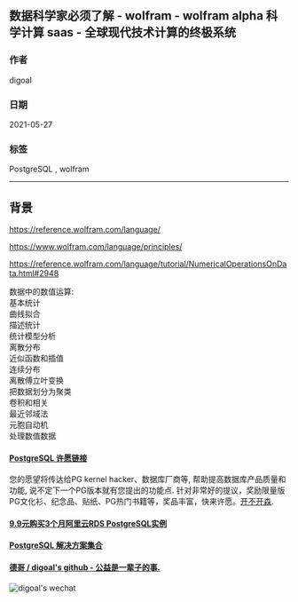 ## 数据科学家必须了解 - wolfram - wolfram alpha 科学计算 saas - 全球现代技术计算的终极系统  
      
### 作者      
digoal      
      
### 日期      
2021-05-27       
      
### 标签      
PostgreSQL , wolfram      
      
----      
      
## 背景     
  
https://reference.wolfram.com/language/   
  
https://www.wolfram.com/language/principles/  
  
https://reference.wolfram.com/language/tutorial/NumericalOperationsOnData.html#2948  
      
数据中的数值运算:  
基本统计  
曲线拟合  
描述统计  
统计模型分析  
离散分布  
近似函数和插值  
连续分布  
离散傅立叶变换  
把数据划分为聚类  
卷积和相关  
最近邻域法  
元胞自动机  
处理数值数据  
  
    
  
#### [PostgreSQL 许愿链接](https://github.com/digoal/blog/issues/76 "269ac3d1c492e938c0191101c7238216")
您的愿望将传达给PG kernel hacker、数据库厂商等, 帮助提高数据库产品质量和功能, 说不定下一个PG版本就有您提出的功能点. 针对非常好的提议，奖励限量版PG文化衫、纪念品、贴纸、PG热门书籍等，奖品丰富，快来许愿。[开不开森](https://github.com/digoal/blog/issues/76 "269ac3d1c492e938c0191101c7238216").  
  
  
#### [9.9元购买3个月阿里云RDS PostgreSQL实例](https://www.aliyun.com/database/postgresqlactivity "57258f76c37864c6e6d23383d05714ea")
  
  
#### [PostgreSQL 解决方案集合](https://yq.aliyun.com/topic/118 "40cff096e9ed7122c512b35d8561d9c8")
  
  
#### [德哥 / digoal's github - 公益是一辈子的事.](https://github.com/digoal/blog/blob/master/README.md "22709685feb7cab07d30f30387f0a9ae")
  
  
![digoal's wechat](../pic/digoal_weixin.jpg "f7ad92eeba24523fd47a6e1a0e691b59")
  
